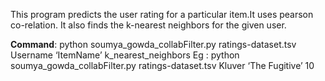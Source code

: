This program predicts the user rating for a particular item.It uses pearson co-relation. It also finds the k-nearest neighbors for the given user.

**Command**: python soumya_gowda_collabFilter.py ratings-dataset.tsv Username ‘ItemName’ k_nearest_neighbors
Eg : python soumya_gowda_collabFilter.py ratings-dataset.tsv Kluver ‘The Fugitive’ 10